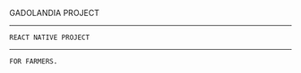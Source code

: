 GADOLANDIA PROJECT

------------------


    REACT NATIVE PROJECT

------------------

    FOR FARMERS.